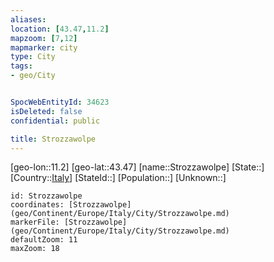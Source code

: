 ```yaml
---
aliases: 
location: [43.47,11.2]
mapzoom: [7,12] 
mapmarker: city 
type: City
tags:
- geo/City


SpocWebEntityId: 34623
isDeleted: false
confidential: public

title: Strozzawolpe
---
```

[geo-lon::11.2]
[geo-lat::43.47]
[name::Strozzawolpe]
[State::]
[Country::[Italy](geo/Continent/Europe/Italy.md)]
[StateId::]
[Population::]
[Unknown::]


```leaflet
id: Strozzawolpe
coordinates: [Strozzawolpe](geo/Continent/Europe/Italy/City/Strozzawolpe.md)
markerFile: [Strozzawolpe](geo/Continent/Europe/Italy/City/Strozzawolpe.md)
defaultZoom: 11 
maxZoom: 18
```


